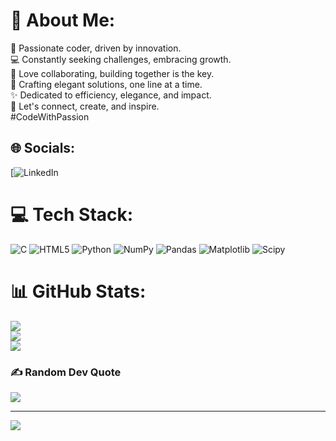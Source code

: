 # 💫 About Me:
👋 Passionate coder, driven by innovation. <br>💻 Constantly seeking challenges, embracing growth. <br>🌱 Love collaborating, building together is the key. <br>🤝 Crafting elegant solutions, one line at a time. <br>✨ Dedicated to efficiency, elegance, and impact. <br>🚀 Let's connect, create, and inspire. <br>#CodeWithPassion


## 🌐 Socials:
[![LinkedIn](www.linkedin.com/in/shubhamroyyy) 

# 💻 Tech Stack:
![C](https://img.shields.io/badge/c-%2300599C.svg?style=plastic&logo=c&logoColor=white) ![HTML5](https://img.shields.io/badge/html5-%23E34F26.svg?style=plastic&logo=html5&logoColor=white) ![Python](https://img.shields.io/badge/python-3670A0?style=plastic&logo=python&logoColor=ffdd54) ![NumPy](https://img.shields.io/badge/numpy-%23013243.svg?style=plastic&logo=numpy&logoColor=white) ![Pandas](https://img.shields.io/badge/pandas-%23150458.svg?style=plastic&logo=pandas&logoColor=white) ![Matplotlib](https://img.shields.io/badge/Matplotlib-%23ffffff.svg?style=plastic&logo=Matplotlib&logoColor=black) ![Scipy](https://img.shields.io/badge/SciPy-%230C55A5.svg?style=plastic&logo=scipy&logoColor=%white)
# 📊 GitHub Stats:
![](https://github-readme-stats.vercel.app/api?username=ShubhamRoyyy&theme=dark&hide_border=false&include_all_commits=true&count_private=false)<br/>
![](https://github-readme-streak-stats.herokuapp.com/?user=ShubhamRoyyy&theme=dark&hide_border=false)<br/>
![](https://github-readme-stats.vercel.app/api/top-langs/?username=ShubhamRoyyy&theme=dark&hide_border=false&include_all_commits=true&count_private=false&layout=compact)

### ✍️ Random Dev Quote
![](https://quotes-github-readme.vercel.app/api?type=vetical&theme=gruvbox)

---
[![](https://visitcount.itsvg.in/api?id=ShubhamRoyyy&icon=2&color=1)](https://visitcount.itsvg.in)

<!-- Proudly created with GPRM ( https://gprm.itsvg.in ) -->

